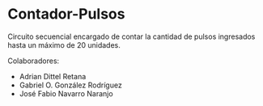 # Contador-Pulsos

Circuito secuencial encargado de contar la cantidad de pulsos ingresados hasta un máximo de 20 unidades.

Colaboradores:
- Adrian Dittel Retana
- Gabriel O. González Rodríguez
- José Fabio Navarro Naranjo
